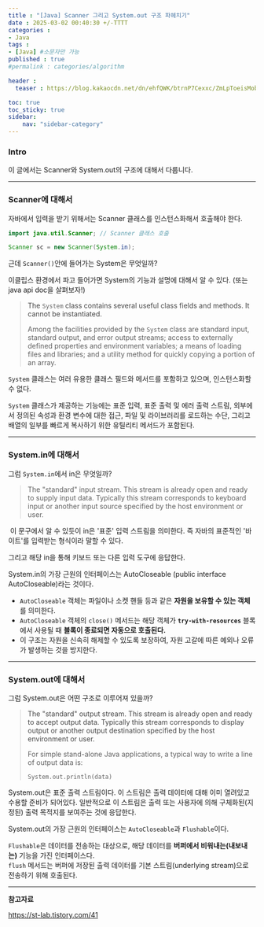 ```yaml
---
title : "[Java] Scanner 그리고 System.out 구조 파헤치기"
date : 2025-03-02 00:40:30 +/-TTTT
categories : 
- Java
tags : 
- [Java] #소문자만 가능
published : true
#permalink : categories/algorithm

header :
  teaser : https://blog.kakaocdn.net/dn/ehfQWK/btrnP7Cexxc/ZmLpToeisMobjHGaLfEDg0/img.png

toc: true
toc_sticky: true
sidebar:
    nav: "sidebar-category"
---
```


### Intro

이 글에서는 Scanner와 System.out의 구조에 대해서 다룹니다.

* * *

### Scanner에 대해서

자바에서 입력을 받기 위해서는 Scanner 클래스를 인스턴스화해서 호출해야 한다.

```java
import java.util.Scanner; // Scanner 클래스 호출

Scanner sc = new Scanner(System.in);
```

근데 `Scanner()`안에 들어가는 System은 무엇일까?

이클립스 환경에서 파고 들어가면 System의 기능과 설명에 대해서 알 수 있다. (또는 java api doc을 살펴보자!)

> <span style="color: #474747;">The</span> `System` <span style="color: #474747;">class contains several useful class fields and methods. It cannot be instantiated.</span>
> 
> Among the facilities provided by the `System` class are standard input, standard output, and error output streams; access to externally defined properties and environment variables; a means of loading files and libraries; and a utility method for quickly copying a portion of an array.

`System` 클래스는 여러 유용한 클래스 필드와 메서드를 포함하고 있으며, 인스턴스화할 수 없다.

`System` 클래스가 제공하는 기능에는 표준 입력, 표준 출력 및 에러 출력 스트림, 외부에서 정의된 속성과 환경 변수에 대한 접근, 파일 및 라이브러리를 로드하는 수단, 그리고 배열의 일부를 빠르게 복사하기 위한 유틸리티 메서드가 포함된다.

* * *

### System.in에 대해서

그럼 `System.in`에서 in은 무엇일까?

> The "standard" input stream. This stream is already open and ready to supply input data. Typically this stream corresponds to keyboard input or another input source specified by the host environment or user.

&nbsp;이 문구에서 알 수 있듯이 in은 '표준' 입력 스트림을 의미한다. 즉 자바의 표준적인 '바이트'를 입력받는 형식이라 말할 수 있다.

그리고 해당 in을 통해 키보드 또는 다른 입력 도구에 응답한다.

System.in의 가장 근원의 인터페이스는 AutoCloseable (public interface AutoCloseable)라는 것이다.

- `AutoCloseable` 객체는 파일이나 소켓 핸들 등과 같은 **자원을 보유할 수 있는 객체**를 의미한다.
- `AutoCloseable` 객체의 `close()` 메서드는 해당 객체가 **`try-with-resources`** 블록에서 사용될 때 **블록이 종료되면 자동으로 호출된다.**
- 이 구조는 자원을 신속히 해제할 수 있도록 보장하여, 자원 고갈에 따른 예외나 오류가 발생하는 것을 방지한다.

* * *

### System.out에 대해서

그럼 System.out은 어떤 구조로 이루어져 있을까?

> <span style="color: #474747;">The "standard" output stream. This stream is already open and ready to accept output data. Typically this stream corresponds to display output or another output destination specified by the host environment or user.</span>
> 
> For simple stand-alone Java applications, a typical way to write a line of output data is:
> 
> ```
> System.out.println(data)
> ```

System.out은 표준 출력 스트림이다. 이 스트림은 출력 데이터에 대해 이미 열려있고 수용할 준비가 되어있다. 일반적으로 이 스트림은 출력 또는 사용자에 의해 구체화된(지정된) 출력 목적지를 보여주는 것에 응답한다.

System.out의 가장 근원의 인터페이스는 `AutoCloseable`과 `Flushable`이다.

`Flushable`은 데이터를 전송하는 대상으로, 해당 데이터를 **버퍼에서 비워내는(내보내는)** 기능을 가진 인터페이스다.  
`flush` 메서드는 버퍼에 저장된 출력 데이터를 기본 스트림(underlying stream)으로 전송하기 위해 호출된다.

* * *

**참고자료**

https://st-lab.tistory.com/41

&nbsp;